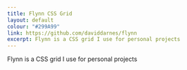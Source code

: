 ```yaml
---
title: Flynn CSS Grid
layout: default
colour: "#299A99"
link: https://github.com/daviddarnes/flynn
excerpt: Flynn is a CSS grid I use for personal projects
---
```


Flynn is a CSS grid I use for personal projects
